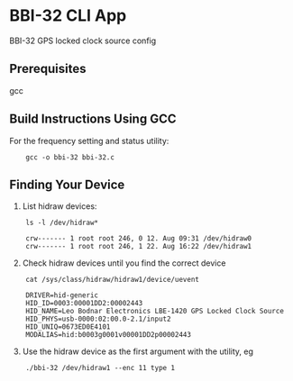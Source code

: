 # BBI-32 CLI App
BBI-32 GPS locked clock source config

## Prerequisites ##

gcc


## Build Instructions Using GCC ##

For the frequency setting and status utility:
```
    gcc -o bbi-32 bbi-32.c
```

## Finding Your Device ##

1. List hidraw devices:
```
    ls -l /dev/hidraw*

    crw------- 1 root root 246, 0 12. Aug 09:31 /dev/hidraw0
    crw------- 1 root root 246, 1 22. Aug 16:22 /dev/hidraw1
```

2. Check hidraw devices until you find the correct device
```
    cat /sys/class/hidraw/hidraw1/device/uevent

    DRIVER=hid-generic
    HID_ID=0003:00001DD2:00002443
    HID_NAME=Leo Bodnar Electronics LBE-1420 GPS Locked Clock Source
    HID_PHYS=usb-0000:02:00.0-2.1/input2
    HID_UNIQ=0673ED0E4101
    MODALIAS=hid:b0003g0001v00001DD2p00002443
```
3. Use the hidraw device as the first argument with the utility, eg
```
    ./bbi-32 /dev/hidraw1 --enc 11 type 1
```
